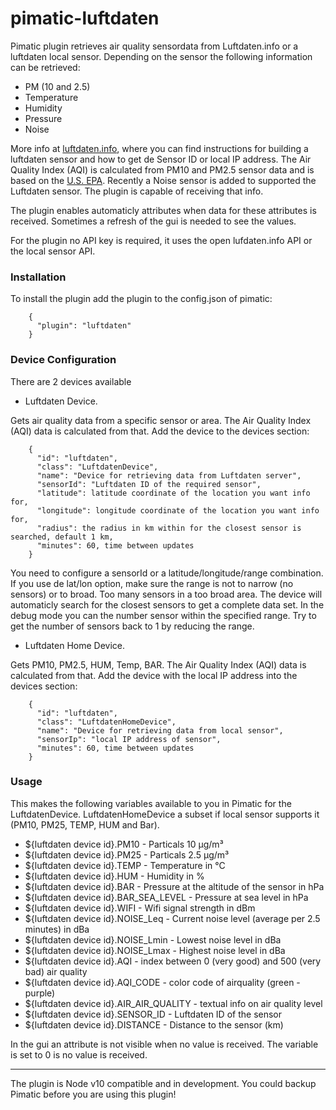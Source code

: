 # pimatic-luftdaten

Pimatic plugin retrieves air quality sensordata from Luftdaten.info or a luftdaten local sensor. Depending on the sensor the following information can be retrieved:
- PM (10 and 2.5)
- Temperature
- Humidity
- Pressure
- Noise

More info at [luftdaten.info](https://luftdaten.info), where you can find instructions for building a luftdaten sensor and how to get de Sensor ID or local IP address. The Air Quality Index (AQI) is calculated from PM10 and PM2.5 sensor data and is based on the [U.S. EPA](https://en.wikipedia.org/wiki/Air_quality_index#United_States). Recently a Noise sensor is added to supported the Luftdaten sensor. The plugin is capable of receiving that info.

The plugin enables automaticly attributes when data for these attributes is received. Sometimes a refresh of the gui is needed to see the values.

For the plugin no API key is required, it uses the open lufdaten.info API or the local sensor API.

### Installation

To install the plugin add the plugin to the config.json of pimatic:
```    
    {
      "plugin": "luftdaten"
    }
```
### Device Configuration

There are 2 devices available

* Luftdaten Device.

Gets air quality data from a specific sensor or area. The Air Quality Index (AQI) data is calculated from that.
Add the device to the devices section:
```    
    {
      "id": "luftdaten",
      "class": "LuftdatenDevice",
      "name": "Device for retrieving data from Luftdaten server",
      "sensorId": "Luftdaten ID of the required sensor",
      "latitude": latitude coordinate of the location you want info for,
      "longitude": longitude coordinate of the location you want info for,
      "radius": the radius in km within for the closest sensor is searched, default 1 km,
      "minutes": 60, time between updates
    }
```
You need to configure a sensorId or a latitude/longitude/range combination. If you use de lat/lon option, make sure the range is not to narrow (no sensors) or to broad. Too many sensors in a too broad area. The device will automaticly search for the closest sensors to get a complete data set. In the debug mode you can the number sensor within the specified range. Try to get the number of sensors back to 1 by reducing the range.

* Luftdaten Home Device.

Gets PM10, PM2.5, HUM, Temp, BAR. The Air Quality Index (AQI) data is calculated from that.
Add the device with the local IP address into the devices section:
```    
    {
      "id": "luftdaten",
      "class": "LuftdatenHomeDevice",
      "name": "Device for retrieving data from local sensor",
      "sensorIp": "local IP address of sensor",
      "minutes": 60, time between updates
    }
```
### Usage

This makes the following variables available to you in Pimatic for the LuftdatenDevice. LuftdatenHomeDevice a subset if local sensor supports it (PM10, PM25, TEMP, HUM and Bar).

* ${luftdaten device id}.PM10             - Particals 10 µg/m³
* ${luftdaten device id}.PM25             - Particals 2.5 µg/m³
* ${luftdaten device id}.TEMP             - Temperature in °C
* ${luftdaten device id}.HUM              - Humidity in %
* ${luftdaten device id}.BAR              - Pressure at the altitude of the sensor in hPa
* ${luftdaten device id}.BAR_SEA_LEVEL    - Pressure at sea level in hPa
* ${luftdaten device id}.WIFI             - Wifi signal strength in dBm
* ${luftdaten device id}.NOISE_Leq        - Current noise level (average per 2.5 minutes) in dBa
* ${luftdaten device id}.NOISE_Lmin       - Lowest noise level in dBa
* ${luftdaten device id}.NOISE_Lmax       - Highest noise level in dBa
* ${luftdaten device id}.AQI              - index between 0 (very good) and 500 (very bad) air quality
* ${luftdaten device id}.AQI_CODE         - color code of airquality (green - purple)
* ${luftdaten device id}.AIR_AIR_QUALITY  - textual info on air quality level
* ${luftdaten device id}.SENSOR_ID        - Luftdaten ID of the sensor
* ${luftdaten device id}.DISTANCE         - Distance to the sensor (km)


In the gui an attribute is not visible when no value is received. The variable is set to 0 is no value is received.

---------

The plugin is Node v10 compatible and in development. You could backup Pimatic before you are using this plugin!
